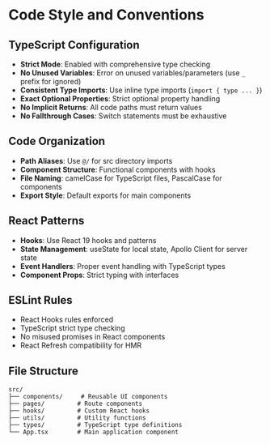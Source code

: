 # Code Style and Conventions

## TypeScript Configuration
- **Strict Mode**: Enabled with comprehensive type checking
- **No Unused Variables**: Error on unused variables/parameters (use `_` prefix for ignored)
- **Consistent Type Imports**: Use inline type imports (`import { type ... }`)
- **Exact Optional Properties**: Strict optional property handling
- **No Implicit Returns**: All code paths must return values
- **No Fallthrough Cases**: Switch statements must be exhaustive

## Code Organization
- **Path Aliases**: Use `@/` for src directory imports
- **Component Structure**: Functional components with hooks
- **File Naming**: camelCase for TypeScript files, PascalCase for components
- **Export Style**: Default exports for main components

## React Patterns
- **Hooks**: Use React 19 hooks and patterns
- **State Management**: useState for local state, Apollo Client for server state
- **Event Handlers**: Proper event handling with TypeScript types
- **Component Props**: Strict typing with interfaces

## ESLint Rules
- React Hooks rules enforced
- TypeScript strict type checking
- No misused promises in React components
- React Refresh compatibility for HMR

## File Structure
```
src/
├── components/     # Reusable UI components
├── pages/         # Route components
├── hooks/         # Custom React hooks
├── utils/         # Utility functions
├── types/         # TypeScript type definitions
└── App.tsx        # Main application component
```
